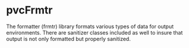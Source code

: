 # pvcFrmtr

The formatter (frmtr) library formats various types of data for output environments.  There are sanitizer classes included as well to insure that output is not only formatted but properly sanitized.
